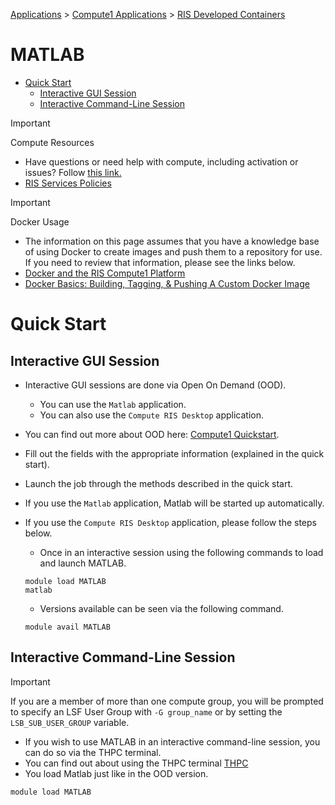 
[Applications](../../../Applications.md) > [Compute1 Applications](../../Compute1%20Applications.md) > [RIS Developed Containers](../RIS%20Developed%20Containers.md)

# MATLAB

- [Quick Start](#quick-start)
  - [Interactive GUI Session](#interactive-gui-session)
  - [Interactive Command-Line Session](#interactive-command-line-session)

> [!IMPORTANT]
> Compute Resources
>
> - Have questions or need help with compute, including activation or issues? Follow [this link.](https://washu.atlassian.net/servicedesk/customer/portal/2/group/6/create/43)
> - [RIS Services Policies](../../../RIS%20Services%20Policies.md)

> [!IMPORTANT]
> Docker Usage
>
> - The information on this page assumes that you have a knowledge base of using Docker to create images and push them to a repository for use. If you need to review that information, please see the links below.
> - [Docker and the RIS Compute1 Platform](../../../Compute1/Docker%20and%20the%20RIS%20Compute1%20Platform.md)
> - [Docker Basics: Building, Tagging, & Pushing A Custom Docker Image](../../../Docker/Docker%20Basics_%20Building,%20Tagging,%20&%20Pushing%20A%20Custom%20Docker%20Image.md)

# Quick Start

## Interactive GUI Session

- Interactive GUI sessions are done via Open On Demand (OOD).

  - You can use the `Matlab` application.
  - You can also use the `Compute RIS Desktop` application.
- You can find out more about OOD here: [Compute1 Quickstart](../../../Compute1/Compute1%20Quickstart.md).
- Fill out the fields with the appropriate information (explained in the quick start).
- Launch the job through the methods described in the quick start.
- If you use the `Matlab` application, Matlab will be started up automatically.
- If you use the `Compute RIS Desktop` application, please follow the steps below.

  - Once in an interactive session using the following commands to load and launch MATLAB.

  ```
  module load MATLAB
  matlab
  ```

  - Versions available can be seen via the following command.

  ```
  module avail MATLAB
  ```

## Interactive Command-Line Session

> [!IMPORTANT]
> If you are a member of more than one compute group, you will be prompted to specify an LSF User Group with `-G group_name` or by setting the `LSB_SUB_USER_GROUP` variable.

- If you wish to use MATLAB in an interactive command-line session, you can do so via the THPC terminal.
- You can find out about using the THPC terminal [THPC](THPC.md)
- You load Matlab just like in the OOD version.

```
module load MATLAB
```
